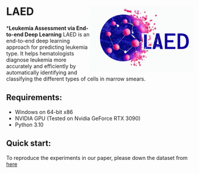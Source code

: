 LAED <img src="https://github.com/ZhangChenLab/LAED/blob/main/README/OIG.png?raw=true" width="280px" align="right" />
===========
***Leukemia Assessment via End-to-end Deep Learning** 
LAED is an end-to-end deep learning approach for predicting leukemia type. It helps hematologists diagnose leukemia more accurately and efficiently by automatically identifying and classifying the different types of cells in marrow smears.

## Requirements: 
* Windows on 64-bit x86 
* NVIDIA GPU (Tested on Nvidia GeForce RTX 3090)
* Python 3.10 

## Quick start: 
To reproduce the experiments in our paper, please down the dataset from [here](https://figshare.com/articles/dataset/single_cell_dataset/19787371])
